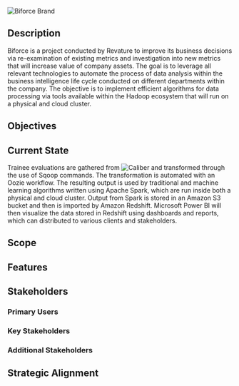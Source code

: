 ![Biforce Brand](https://github.com/revaturelabs/biforce/blob/Development/images/biforce-brand.png)

## Description
Biforce is a project conducted by Revature to improve its business decisions via re-examination of existing metrics and investigation into new metrics that will increase value of company assets. The goal is to leverage all relevant technologies to automate the process of data analysis within the business intelligence life cycle conducted on different departments within the company. The objective is to implement efficient algorithms for data processing via tools available within the Hadoop ecosystem that will run on a physical and cloud cluster.

## Objectives

## Current State
Trainee evaluations are gathered from ![Caliber](https://github.com/revaturelabs/caliber) and transformed through the use of Sqoop commands. The transformation is automated with an Oozie workflow. The resulting output is used by traditional and machine learning algorithms written using Apache Spark, which are run inside both a physical and cloud cluster. Output from Spark is stored in an Amazon S3 bucket and then is imported by Amazon Redshift. Microsoft Power BI will then visualize the data stored in Redshift using dashboards and reports, which can distributed to various clients and stakeholders.

## Scope

## Features

## Stakeholders

### Primary Users

### Key Stakeholders

### Additional Stakeholders

## Strategic Alignment

